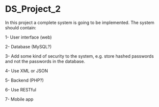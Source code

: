 # DS_Project_2

In this project a complete system is going to be implemented. The system should contain:

1- User interface (web)

2- Database (MySQL?)

3- Add some kind of security to the system, e.g. store hashed passwords and not the passwords in the database.

4- Use XML or JSON

5- Backend (PHP?)

6- Use RESTful

7- Mobile app
